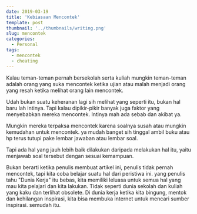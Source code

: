 ```yaml
---
date: 2019-03-19
title: 'Kebiasaan Mencontek'
template: post
thumbnail: '../thumbnails/writing.png'
slug: mencontek
categories:
  - Personal
tags:
  - mencontek
  - cheating
---
```

Kalau teman-teman pernah bersekolah serta kuliah mungkin teman-teman adalah orang yang suka mencontek ketika ujian atau malah menjadi orang yang resah ketika melihat orang lain mencontek. 

Udah bukan suatu keheranan lagi sih melihat yang seperti itu, bukan hal baru lah intinya. Tapi kalau dipikir-pikir banyak juga faktor yang menyebabkan mereka mencontek. Intinya mah ada sebab dan akibat ya. 

Mungkin mereka terpaksa mencontek karena soalnya susah atau mungkin kemudahan untuk mencontek. ya mudah banget sih tinggal ambil buku atau hp terus tutupi pake lembar jawaban atau lembar soal. 

Tapi ada hal yang jauh lebih baik dilakukan daripada melakukan hal itu, yaitu menjawab soal tersebut dengan sesuai kemampuan. 

Bukan berarti ketika penulis membuat artikel ini, penulis tidak pernah mencontek, tapi kita coba belajar suatu hal dari peristiwa ini. yang penulis tahu "Dunia Kerja" itu bebas, kita memiliki leluasa untuk semua hal yang mau kita pelajari dan kita lakukan. Tidak seperti dunia sekolah dan kuliah yang kaku dan terlihat obsolete. Di dunia kerja ketika kita bingung, mentok dan kehilangan inspirasi, kita bisa membuka internet untuk mencari sumber inspirasi. semudah itu. 

